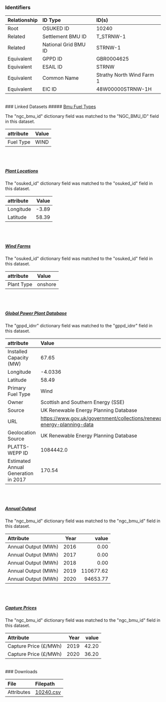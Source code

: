 ### Identifiers

| Relationship   | ID Type              | ID(s)                     |
|:---------------|:---------------------|:--------------------------|
| Root           | OSUKED ID            | 10240                     |
| Related        | Settlement BMU ID    | T_STRNW-1                 |
| Related        | National Grid BMU ID | STRNW-1                   |
| Equivalent     | GPPD ID              | GBR0004625                |
| Equivalent     | ESAIL ID             | STRNW                     |
| Equivalent     | Common Name          | Strathy North Wind Farm 1 |
| Equivalent     | EIC ID               | 48W00000STRNW-1H          |

<br>
### Linked Datasets
##### <a href="https://raw.githubusercontent.com/OSUKED/Dictionary-Datasets/main/datasets/bmu-fuel-types/datapackage.json">Bmu Fuel Types</a>



The "ngc_bmu_id" dictionary field was matched to the "NGC_BMU_ID" field in this dataset.

| attribute   | Value   |
|:------------|:--------|
| Fuel Type   | WIND    |

<br><br>
##### <a href="https://raw.githubusercontent.com/OSUKED/Dictionary-Datasets/main/datasets/plant-locations/datapackage.json">Plant Locations</a>



The "osuked_id" dictionary field was matched to the "osuked_id" field in this dataset.

| attribute   |   Value |
|:------------|--------:|
| Longitude   |   -3.89 |
| Latitude    |   58.39 |

<br><br>
##### <a href="https://raw.githubusercontent.com/OSUKED/Dictionary-Datasets/main/datasets/wind-farms/datapackage.json">Wind Farms</a>



The "osuked_id" dictionary field was matched to the "osuked_id" field in this dataset.

| attribute   | Value   |
|:------------|:--------|
| Plant Type  | onshore |

<br><br>
##### <a href="https://raw.githubusercontent.com/OSUKED/Dictionary-Datasets/main/datasets/global-power-plant-database/datapackage.json">Global Power Plant Database</a>



The "gppd_idnr" dictionary field was matched to the "gppd_idnr" field in this dataset.

| attribute                           | Value                                                                    |
|:------------------------------------|:-------------------------------------------------------------------------|
| Installed Capacity (MW)             | 67.65                                                                    |
| Longitude                           | -4.0336                                                                  |
| Latitude                            | 58.49                                                                    |
| Primary Fuel Type                   | Wind                                                                     |
| Owner                               | Scottish and Southern Energy (SSE)                                       |
| Source                              | UK Renewable Energy Planning Database                                    |
| URL                                 | https://www.gov.uk/government/collections/renewable-energy-planning-data |
| Geolocation Source                  | UK Renewable Energy Planning Database                                    |
| PLATTS-WEPP ID                      | 1084442.0                                                                |
| Estimated Annual Generation in 2017 | 170.54                                                                   |

<br><br>
##### <a href="https://raw.githubusercontent.com/OSUKED/Dictionary-Datasets/main/datasets/annual-output/datapackage.json">Annual Output</a>



The "ngc_bmu_id" dictionary field was matched to the "ngc_bmu_id" field in this dataset.

| Attribute           |   Year |     value |
|:--------------------|-------:|----------:|
| Annual Output (MWh) |   2016 |      0.00 |
| Annual Output (MWh) |   2017 |      0.00 |
| Annual Output (MWh) |   2018 |      0.00 |
| Annual Output (MWh) |   2019 | 110677.62 |
| Annual Output (MWh) |   2020 |  94653.77 |

<br><br>
##### <a href="https://raw.githubusercontent.com/OSUKED/Dictionary-Datasets/main/datasets/capture-prices/datapackage.json">Capture Prices</a>



The "ngc_bmu_id" dictionary field was matched to the "ngc_bmu_id" field in this dataset.

| Attribute             |   Year |   value |
|:----------------------|-------:|--------:|
| Capture Price (£/MWh) |   2019 |   42.20 |
| Capture Price (£/MWh) |   2020 |   36.20 |


<br>
### Downloads


| File       | Filepath                                                                              |
|:-----------|:--------------------------------------------------------------------------------------|
| Attributes | [10240.csv](https://osuked.github.io/Power-Station-Dictionary/object_attrs/10240.csv) |
